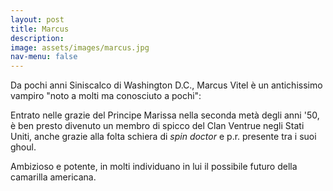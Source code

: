 ```yaml
---
layout: post
title: Marcus
description:
image: assets/images/marcus.jpg
nav-menu: false
---
```


Da pochi anni Siniscalco di Washington D.C., Marcus Vitel è un antichissimo vampiro "noto a molti ma conosciuto a pochi": 

Entrato nelle grazie del Principe Marissa nella seconda metà degli anni '50, è ben presto divenuto un membro di spicco del Clan Ventrue negli Stati Uniti, anche grazie alla folta schiera di _spin doctor_ e p.r. presente tra i suoi ghoul.

Ambizioso e potente, in molti individuano in lui il possibile futuro della camarilla americana.   